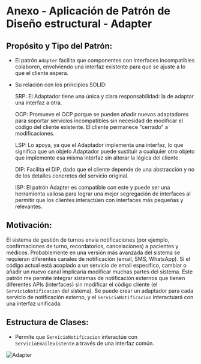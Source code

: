# Anexo - Aplicación de Patrón de Diseño estructural - Adapter

## Propósito y Tipo del Patrón:
- El patrón `Adapter` facilita que componentes con interfaces incompatibles colaboren, envolviendo una interfaz existente para que se ajuste a lo que el cliente espera.
  
- Su relación con los principios SOLID:

  SRP: El Adaptador tiene una única y clara responsabilidad: la de adaptar una interfaz a otra.
  
  OCP: Promueve el OCP porque se pueden añadir nuevos adaptadores para soportar servicios incompatibles sin necesidad de modificar el código del cliente existente. El cliente permanece "cerrado" a modificaciones.
  
  LSP: Lo apoya, ya que el Adaptador implementa una interfaz, lo que significa que un objeto Adaptador puede sustituir a cualquier otro objeto que implemente esa misma interfaz sin alterar la lógica del cliente.
  
  DIP: Facilita el DIP, dado que el cliente depende de una abstracción y no de los detalles concretos del servicio original.
  
  ISP: El patrón Adapter es compatible con este y puede ser una herramienta valiosa para lograr una mejor segregación de interfaces al permitir que los clientes interactúen con interfaces más pequeñas y relevantes.

## Motivación:
El sistema de gestión de turnos envia notificaciones (por ejemplo, confirmaciones de turno, recordatorios, cancelaciones) a pacientes y médicos. Probablemente en una versión más avanzada del sistema se requieran diferentes canales de notificación (email, SMS, WhatsApp). Si el código actual está acoplado a un servicio de email específico, cambiar o añadir un nuevo canal implicaría modificar muchas partes del sistema.
Este patrón me permite integrar sistemas de notificación externos que tienen diferentes APIs (interfaces) sin modificar el código cliente (el `ServicioNotificacion` del sistema). 
Se puede crear un adaptador para cada servicio de notificación externo, y el `ServicioNotificacion` interactuará con una interfaz unificada.

## Estructura de Clases:
- Permite que `ServicioNotificacion` interactúe con `ServicioEmailExistente` a través de una interfaz común.

![Adapter](https://github.com/user-attachments/assets/406f0bfd-e951-4a9a-8cd6-65e76a35d60a)
